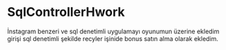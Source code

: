 # SqlControllerHwork
İnstagram benzeri ve sql denetimli uygulamayı oyunumun üzerine ekledim girişi sql denetimli şekilde recyler işinide bonus satın alma olarak ekledim.
